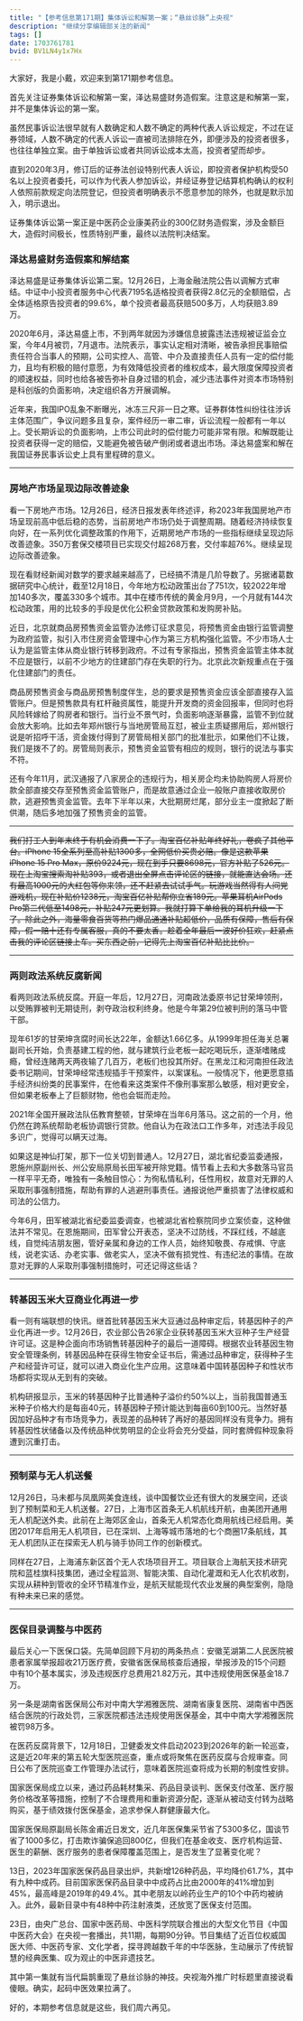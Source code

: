 ```yaml
---
title: "【参考信息第171期】集体诉讼和解第一案；“悬丝诊脉”上央视"
description: "继续分享编辑部关注的新闻"
tags: []
date: 1703761781
bvid: BV1LN4y1x7Hx
---
```

大家好，我是小戴，欢迎来到第171期参考信息。

首先关注证券集体诉讼和解第一案，泽达易盛财务造假案。注意这是和解第一案，并不是集体诉讼的第一案。

虽然民事诉讼法很早就有人数确定和人数不确定的两种代表人诉讼规定，不过在证券领域，人数不确定的代表人诉讼一直被司法排除在外，即便涉及的投资者很多，也往往单独立案。由于单独诉讼或者共同诉讼成本太高，投资者望而却步。

直到2020年3月，修订后的证券法创设特别代表人诉讼，即投资者保护机构受50名以上投资者委托，可以作为代表人参加诉讼，并经证券登记结算机构确认的权利人依照前款规定向法院登记，但投资者明确表示不愿意参加的除外，也就是默示加入，明示退出。

证券集体诉讼第一案正是中医药企业康美药业的300亿财务造假案，涉及金额巨大，造假时间极长，性质特别严重，最终以法院判决结案。

### 泽达易盛财务造假案和解结案

泽达易盛是证券集体诉讼第二案。12月26日，上海金融法院公告以调解方式审结。中证中小投资者服务中心代表7195名适格投资者获得2.8亿元的全额赔偿，占全体适格原告投资者的99.6%，单个投资者最高获赔500多万，人均获赔3.89万。

2020年6月，泽达易盛上市，不到两年就因为涉嫌信息披露违法违规被证监会立案，今年4月被罚，7月退市。法院表示，事实认定相对清晰，被告承担民事赔偿责任符合当事人的预期，公司实控人、高管、中介及直接责任人员有一定的偿付能力，且均有积极的赔付意愿，为有效降低投资者的维权成本，最大限度保障投资者的顺速权益，同时也给各被告弥补自身过错的机会，减少违法事件对资本市场特别是科创版的负面影响，决定组织各方开展调解。

近年来，我国IPO乱象不断曝光，冰冻三尺非一日之寒。证券群体性纠纷往往涉诉主体范围广，争议问题多且复杂，案件经历一审二审，诉讼流程一般都有一年以上。受长期诉讼的负面影响，上市公司此时的偿付能力可能非常有限。和解既能让投资者获得一定的赔偿，又能避免被告破产倒闭或者退出市场。泽达易盛案和解在我国证券民事诉讼史上具有里程碑的意义。

---

### 房地产市场呈现边际改善迹象

看一下房地产市场。12月26日，经济日报发表年终述评，称2023年我国房地产市场呈现前高中低后稳的态势，当前房地产市场仍处于调整周期。随着经济持续恢复向好，在一系列优化调整政策的作用下，近期房地产市场的一些指标继续呈现边际改善迹象。350万套保交楼项目已实现交付超268万套，交付率超76%。继续呈现边际改善迹象。

现在看财经新闻对数学的要求越来越高了，已经搞不清是几阶导数了。另据诸葛数据研究中心统计，截至12月18日，今年地方松动政策出台了751次，较2022年增加140多次，覆盖330多个城市。其中在楼市传统的黄金月9月，一个月就有144次松动政策，用的比较多的手段是优化公积金贷款政策和发购房补贴。

近日，北京就商品房预售资金监管办法修订征求意见，将预售资金由银行监管调整为政府监管，拟引入市住房资金管理中心作为第三方机构强化监管。不少市场人士认为是监管主体从商业银行转移到政府。不过有专家指出，预售资金监管主体本就不应是银行，以前不少地方的住建部门存在失职的行为。北京此次新规重点在于强化住建部门的责任。

商品房预售资金与商品房预售制度伴生，总的要求是预售资金应该全部直接存入监管账户。但是预售款具有杠杆融资属性，能提升开发商的资金回报率，但同时也将风险转嫁给了购房者和银行。当行业不景气时，负面影响逐渐暴露，监管不到位就会放大影响。比如去年郑州银行与当地房管局互怼，被业主质疑挪用后，郑州银行说是听招呼干活，资金拨付得到了房管局相关部门的批准批示，如果他们不让拨，我们是拨不了的。房管局则表示，预售资金监管有相应的规则，银行的说法与事实不符。

还有今年11月，武汉通报了八家房企的违规行为，相关房企均未协助购房人将房价款全部直接交存至预售资金监管账户，而是故意通过企业一般账户直接收取房价款，逃避预售资金监管。去年下半年以来，大批期房烂尾，部分业主一度掀起了断供潮，随后多地加强了预售资金的监管。

---

~~我们打工人到年末终于有机会消费一下了。淘宝百亿补贴年终好礼，卷疯了其他平台。iPhone 15全系列至高补贴1300多，全网低价买贵必赔。像是这款苹果iPhone 15 Pro Max，原价9224元，现在到手只要8698元，官方补贴了526元。现在上淘宝搜索淘补贴393，或者退出全屏点击评论区的链接，就能直达会场。还有最高1000元的大红包等你来领，还不赶紧去试试手气。玩游戏当然得有人间党游戏机，现在补贴价1238元，淘宝百亿补贴帮你立省189元。苹果耳机AirPods Pro第二代低至1498元，补贴247元更划算。我就打算下单给我的耳机升级一下了。除此之外，海量零食百货等热门爆品通通补贴超低价，品质有保障，售后有保障，假一赔十还有专属客服，真的不要太香。趁着全年最后一波好价狂欢，赶紧点击我的评论区链接上车。买东西之前，记得先上淘宝百亿补贴比比价。~~

---

### 两则政法系统反腐新闻

看两则政法系统反腐。开庭一年后，12月27日，河南政法委原书记甘荣坤领刑，以受贿罪被判无期徒刑，剥夺政治权利终身。他是今年第29位被判刑的落马中管干部。

现年61岁的甘荣坤贪腐时间长达22年，金额达1.66亿多。从1999年担任海关总署副司长开始，负责基建工程的他，就与建筑行业老板一起吃喝玩乐，逐渐嗜赌成瘾，曾经连赌两天两夜输了几百万，老板们也投其所好。在黑龙江和河南担任政法委书记期间，甘荣坤经常违规插手干预案件，以案谋私。一般情况下，他更愿意插手经济纠纷类的民事案件，在他看来这类案件不像刑事案那么敏感，相对更安全，但如果老板奉上了巨额财物，他也会铤而走险。

2021年全国开展政法队伍教育整顿，甘荣坤在当年6月落马。这之前的一个月，他仍然在跨系统帮助老板协调银行贷款。他自认为在政法口工作多年，对违法手段见多识广，觉得可以瞒天过海。

如果这是神仙打架，那下一位关切到普通人。12月27日，湖北省纪委监委通报，恩施州原副州长、州公安局原局长田军被开除党籍。情节看上去和大多数落马官员一样平平无奇，唯独有一条触目惊心：为徇私情私利，任性用权，故意对无罪的人采取刑事强制措施，帮助有罪的人逃避刑事责任。通报说他严重损害了法律权威和司法的公信力。

今年6月，田军被湖北省纪委监委调查，也被湖北省检察院同步立案侦查，这种做法并不常见。在恩施期间，田军曾公开表态，坚决不过防线，不踩红线，不越底线，自觉纯洁朋友圈，管好亲属和身边的工作人员，始终知敬畏、存戒惧、守底线，说老实话、办老实事、做老实人，坚决不做有损党性、有违纪法的事情。在故意对无罪的人采取刑事强制措施时，可还记得这些话？

---

### 转基因玉米大豆商业化再进一步

看一则有端联想的快讯。继首批转基因玉米大豆通过品种审定后，转基因种子的产业化再进一步。12月26日，农业部公告26家企业获转基因玉米大豆种子生产经营许可证。这是种企面向市场销售转基因种子的最后一道障碍。根据农业转基因生物安全管理条例，转基因品种在获得生物安全证书后，需通过品种审定，获得种子生产和经营许可证，就可以进入商业化生产应用。这意味着中国转基因种子和性状市场都将实现从无到有的突破。

机构研报显示，玉米的转基因种子比普通种子溢价约50%以上，当前我国普通玉米种子价格大约是每亩40元，转基因种子预计能达到每亩60到100元。当然好基因加好品种才有市场竞争力，表现差的品种转了再好的基因同样没有竞争力。拥有转基因性状储备以及传统品种优势明显的企业将会充分受益，同时套牌假种现象将遭到沉重打击。

---

### 预制菜与无人机送餐

12月26日，马未都与凤凰网美食连线，谈中国餐饮业还有很大的发展空间，还谈到了预制菜和无人机送餐。27日，上海市区首条无人机航线开航，由美团开通用无人机配送外卖。此前在上海郊区金山，首条无人机常态化商用航线已经启用。美团2017年启用无人机项目，已在深圳、上海等城市落地的七个商圈17条航线，其无人机团队正在探索无人机与骑手协同工作的创新模式。

同样在27日，上海浦东新区首个无人农场项目开工。项目联合上海航天技术研究院和蓝桂旗科技集团，通过全程监测、智能决策、自动化灌溉和无人化农机收割，实现从耕种到管收的全环节精准作业，是航天赋能现代农业发展的典型案例，隐隐有种未来已来的感觉。

---

### 医保目录调整与中医药

最后关心一下医保口袋。先简单回顾下月初的两条热点：安徽芜湖第二人民医院被患者家属举报超收21万医疗费，安徽省医保局核查后通报，举报涉及的15个问题中有10个基本属实，涉及违规医疗总费用21.82万元，其中违规使用医保基金18.7万。

另一条是湖南省医保局公布对中南大学湘雅医院、湖南省康复医院、湖南省中西医结合医院的行政处罚，三家医院都违法违规使用医保基金，其中中南大学湘雅医院被罚98万多。

在医药反腐背景下，12月18日，卫健委发文件启动2023到2026年的新一轮巡查，这是近20年来的第五轮大型医院巡查，重点或将聚焦在医药反腐与合规审查。同日公布了医院巡查工作管理办法试行，意味着医院巡查将成为长期的制度性安排。

国家医保局成立以来，通过药品耗材集采、药品目录谈判、医保支付改革、医疗服务价格改革等措施，控制了不合理费用和重新资源分配，逐渐从被动支付转为战略购买，基于绩效拨付医保基金，追求参保人群健康最大化。

国家医保局原副局长陈金甫近日发文，近几年医保集采节省了5300多亿，国谈节省了1000多亿，打击欺诈骗保追回800亿，但我们在基金收支、医疗机构运营、医生的薪酬、医疗服务的患者保障覆盖范围上，是否发生了显著变化呢？

13日，2023年国家医保药品目录出炉，共新增126种药品，平均降价61.7%，其中有九种中成药。目前国家医保药品目录中中成药占比由2000年的41%增加到45%，最高峰是2019年的49.4%。其中老朋友以岭药业生产的10个中药均被纳入。此外，最新目录中有48种中药注射液类，还放宽了医保支付范围。

23日，由央广总台、国家中医药局、中医科学院联合推出的大型文化节目《中国中医药大会》在央视一套播出，共11期，每期90分钟。节目集结了近百位权威国医大师、中医药专家、文化学者，探寻跨越数千年的中华医脉，生动展示了传统智慧的经典医集、叹为观止的中医非遗技艺。

其中第一集就有当代扁鹊重现了悬丝诊脉的神技。央视海外推广时标题里直接说看傻眼。确实，起码中医效果拉满了。

好的，本期参考信息就是这些，我们周六再见。

